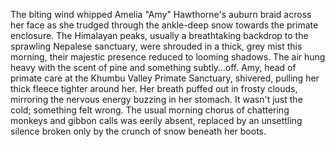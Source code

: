 The biting wind whipped Amelia "Amy" Hawthorne's auburn braid across her face as she trudged through the ankle-deep snow towards the primate enclosure.  The Himalayan peaks, usually a breathtaking backdrop to the sprawling Nepalese sanctuary, were shrouded in a thick, grey mist this morning, their majestic presence reduced to looming shadows.  The air hung heavy with the scent of pine and something subtly…off.  Amy, head of primate care at the Khumbu Valley Primate Sanctuary, shivered, pulling her thick fleece tighter around her.  Her breath puffed out in frosty clouds, mirroring the nervous energy buzzing in her stomach.  It wasn't just the cold; something felt wrong. The usual morning chorus of chattering monkeys and gibbon calls was eerily absent, replaced by an unsettling silence broken only by the crunch of snow beneath her boots.
